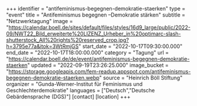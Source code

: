 +++
identifier = "antifeminismus-begegnen-demokratie-staerken"
type = "event"
title = "Antifeminismus begegnen –Demokratie stärken"
subtitle = "Netzwerktagung"
image = "https://calendar.boell.de/sites/default/files/styles/16d9_large/public/2022-09/NWT22_Bild_erweiterte%20LIZENZ_Urheber_in%20optimarc-slash-shutterstock_All%20rights%20reserved_crop.jpg?h=3795e77a&itok=3WtRmjGS"
start_date = "2022-10-17T09:30:00.000"
end_date = "2022-10-17T18:00:00.000"
category = "Tagung"
url = "https://calendar.boell.de/de/event/antifeminismus-begegnen-demokratie-staerken"
updated = "2022-09-19T23:26:25.000"
image_bucket = "https://storage.googleapis.com/fem-readup.appspot.com/antifeminismus-begegnen-demokratie-staerken.webp"
source = "Heinrich Böll Stiftung"
organizer = "Gunda-Werner-Institut für Feminismus und Geschlechterdemokratie"
languages = ["Deutsch","Deutsche Gebärdensprache (DGS)"]
[contact]
[location]
+++